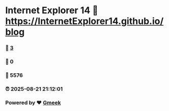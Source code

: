 # Internet Explorer 14 :link: https://InternetExplorer14.github.io/blog 
### :page_facing_up: [3](https://InternetExplorer14.github.io/blog/tag.html) 
### :speech_balloon: 0 
### :hibiscus: 5576 
### :alarm_clock: 2025-08-21 21:12:01 
### Powered by :heart: [Gmeek](https://github.com/Meekdai/Gmeek)

